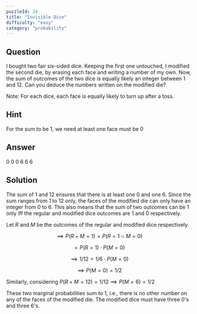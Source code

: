 ```yaml
---
puzzleId: 24
title: "Invisible Dice"
difficulty: "easy"
category: "probability"
---
```


## Question
I bought two fair six-sided dice. Keeping the first one untouched, I modified the second die, by erasing each face and writing a number of my own. Now, the sum of outcomes of the two dice is equally likely an integer between 1 and 12. Can you deduce the numbers written on the modified die?

Note: For each dice, each face is equally likely to turn up after a toss. 

## Hint
For the sum to be 1, we need at least one face must be $0$

## Answer
0 0 0 6 6 6

## Solution

The sum of 1 and 12 ensures that there is at least one 0 and one 6. Since the sum ranges from 1 to 12 only, the faces of the modified die can only have an integer from 0 to 6. This also means that the sum of two outcomes can be 1 only iff the regular and modified dice outcomes are 1 and 0 respectively.

Let $R$ and $M$ be the outcomes of the regular and modified dice respectively.

$$\implies P(R + M = 1) = P(R=1 \cap M = 0) $$

$$= P(R=1) \cdot P(M = 0) $$

$$\implies 1/12 = 1/6 \cdot P(M = 0) $$

$$\implies P(M = 0) = 1/2 $$

Similarly, considering $P(R+M=12) = 1/12 \implies P(M=6) = 1/2$

These two marginal probabilities sum to 1, i.e., there is no other number on any of the faces of the modified die. The modified dice must have three 0's and three 6's.

